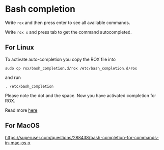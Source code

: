 # Bash completion
Write `rox` and then press enter to see all available commands.

Write `rox x` and press tab to get the command autocompleted.

## For Linux

To activate auto-completion you copy the ROX file into 
```
sudo cp rox/bash_completion.d/rox /etc/bash_completion.d/rox
```
and run 
```
. /etc/bash_completion
```
Please note the dot and the space.
Now you have activated completion for ROX.

Read more [here](https://debian-administration.org/article/317/An_introduction_to_bash_completion_part_2)

## For MacOS

https://superuser.com/questions/288438/bash-completion-for-commands-in-mac-os-x
